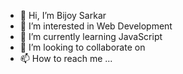 - 👋 Hi, I’m Bijoy Sarkar
- 👀 I’m interested in Web Development
- 🌱 I’m currently learning JavaScript
- 💞️ I’m looking to collaborate on 
- 📫 How to reach me ...

<!---
bijoy01sarkar/bijoy01sarkar is a ✨ special ✨ repository because its `README.md` (this file) appears on your GitHub profile.
You can click the Preview link to take a look at your changes.
--->
